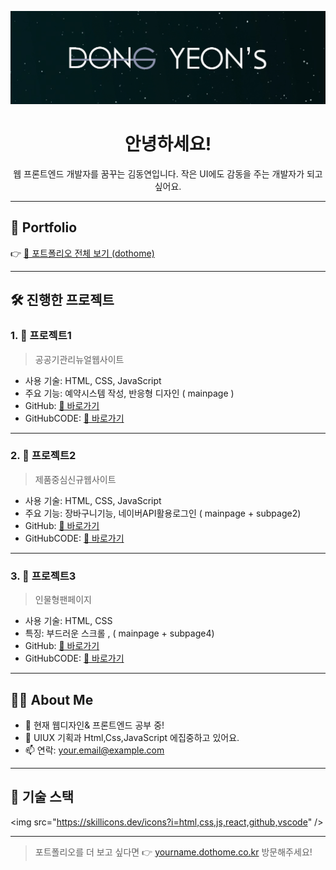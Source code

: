 <p align="center">
  <img src="img/profileimg.png"; width="600" height="auto" alt="프로필 이미지">
</p>

<h1 align="center">안녕하세요!</h1>
<p align="center">웹 프론트엔드 개발자를 꿈꾸는 김동연입니다.  
작은 UI에도 감동을 주는 개발자가 되고 싶어요.</p>

---

## 🔗 Portfolio

👉 [📂 포트폴리오 전체 보기 (dothome)]()


---

## 🛠️ 진행한 프로젝트

### 1. 📌 **프로젝트1**
> 공공기관리뉴얼웹사이트

- 사용 기술: HTML, CSS, JavaScript
- 주요 기능: 예약시스템 작성, 반응형 디자인 ( mainpage )
- GitHub: [🔗 바로가기](https://github.com/username/myblog)
- GitHubCODE: [🔗 바로가기](https://github.com/username/myblog)

---

### 2. 📌 **프로젝트2**
> 제품중심신규웹사이트

- 사용 기술: HTML, CSS, JavaScript
- 주요 기능: 장바구니기능, 네이버API활용로그인 ( mainpage  + subpage2)
- GitHub: [🔗 바로가기](https://github.com/username/todolist)
- GitHubCODE: [🔗 바로가기](https://github.com/username/myblog)

---

### 3. 📌 **프로젝트3**
> 인물형팬페이지

- 사용 기술: HTML, CSS
- 특징: 부드러운 스크롤 , ( mainpage  + subpage4)
- GitHub: [🔗 바로가기](https://github.com/username/miniprofile)
- GitHubCODE: [🔗 바로가기](https://github.com/username/myblog)

---

## 👩‍💻 About Me

- 🔭 현재 웹디자인& 프론트엔드 공부 중!
- 🌱 UIUX 기획과 Html,Css,JavaScript 에집중하고 있어요.
- 📫 연락: your.email@example.com

---

## 🧰 기술 스택

<img src="https://skillicons.dev/icons?i=html,css,js,react,github,vscode&quot; />

---

> 포트폴리오를 더 보고 싶다면 👉 [yourname.dothome.co.kr](http://yuniyuni.dothome.co.kr/) 방문해주세요!
